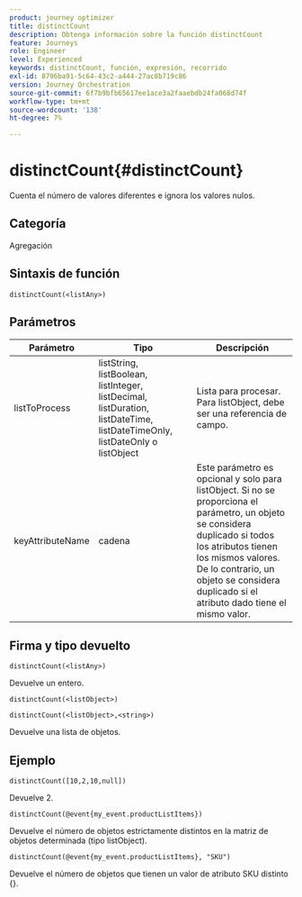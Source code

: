 ```yaml
---
product: journey optimizer
title: distinctCount
description: Obtenga información sobre la función distinctCount
feature: Journeys
role: Engineer
level: Experienced
keywords: distinctCount, función, expresión, recorrido
exl-id: 8796ba91-5c64-43c2-a444-27ac8b719c86
version: Journey Orchestration
source-git-commit: 6f7b9bfb65617ee1ace3a2faaebdb24fa068d74f
workflow-type: tm+mt
source-wordcount: '138'
ht-degree: 7%

---
```


# distinctCount{#distinctCount}

Cuenta el número de valores diferentes e ignora los valores nulos.

## Categoría

Agregación

## Sintaxis de función

`distinctCount(<listAny>)`

## Parámetros

| Parámetro | Tipo | Descripción |
|-----------|------------------|------------------|
| listToProcess | listString, listBoolean, listInteger, listDecimal, listDuration, listDateTime, listDateTimeOnly, listDateOnly o listObject | Lista para procesar. Para listObject, debe ser una referencia de campo. |
| keyAttributeName | cadena | Este parámetro es opcional y solo para listObject. Si no se proporciona el parámetro, un objeto se considera duplicado si todos los atributos tienen los mismos valores. De lo contrario, un objeto se considera duplicado si el atributo dado tiene el mismo valor. |

## Firma y tipo devuelto

`distinctCount(<listAny>)`

Devuelve un entero.

`distinctCount(<listObject>)`

`distinctCount(<listObject>,<string>)`

Devuelve una lista de objetos.


## Ejemplo

`distinctCount([10,2,10,null])`

Devuelve 2.

`distinctCount(@event{my_event.productListItems})`

Devuelve el número de objetos estrictamente distintos en la matriz de objetos determinada (tipo listObject).

`distinctCount(@event{my_event.productListItems}, "SKU")`

Devuelve el número de objetos que tienen un valor de atributo SKU distinto {}.
